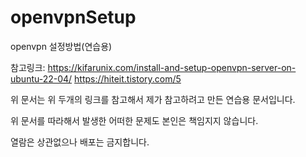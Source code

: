 # openvpnSetup
openvpn 설정방법(연습용)

참고링크:
https://kifarunix.com/install-and-setup-openvpn-server-on-ubuntu-22-04/
https://hiteit.tistory.com/5

위 문서는 위 두개의 링크를 참고해서 제가 참고하려고 만든 연습용 문서입니다.

위 문서를 따라해서 발생한 어떠한 문제도 본인은 책임지지 않습니다.

열람은 상관없으나 배포는 금지합니다.
